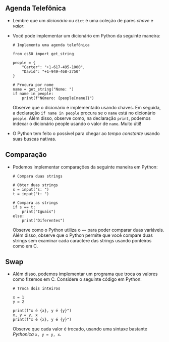 Agenda Telefônica
------------------

*   Lembre que um _dicionário_ ou `dict` é uma coleção de pares _chave_ e _valor_.
*   Você pode implementar um dicionário em Python da seguinte maneira:
    
        # Implementa uma agenda telefônica
        
        from cs50 import get_string
        
        people = {
            "Carter": "+1-617-495-1000",
            "David": "+1-949-468-2750"
        }
        
        # Procura por nome
        name = get_string("Nome: ")
        if name in people:
            print(f"Número: {people[name]}")
        
    
    Observe que o dicionário é implementado usando chaves. Em seguida, a declaração `if name in people` procura se o `name` está no dicionário `people`. Além disso, observe como, na declaração `print`, podemos indexar o dicionário people usando o valor de `name`. Muito útil!
    
*   O Python tem feito o possível para chegar ao _tempo constante_ usando suas buscas nativas.

Comparação
----------

*   Podemos implementar comparações da seguinte maneira em Python:
    
        # Compara duas strings
        
        # Obter duas strings
        s = input("s: ")
        t = input("t: ")
        
        # Compara as strings
        if s == t:
            print("Iguais")
        else:
            print("Diferentes")
        
    
    Observe como o Python utiliza o `==` para poder comparar duas variáveis. Além disso, observe que o Python permite que você compare duas strings sem examinar cada caractere das strings usando ponteiros como em C.

Swap
----

*   Além disso, podemos implementar um programa que troca os valores como fizemos em C. Considere o seguinte código em Python:
    
        # Troca dois inteiros
        
        x = 1
        y = 2
        
        print(f"x é {x}, y é {y}")
        x, y = y, x
        print(f"x é {x}, y é {y}")
        
    
    Observe que cada valor é trocado, usando uma sintaxe bastante _Pythonica_ `x, y = y, x`.